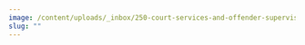 ```yaml
---
image: /content/uploads/_inbox/250-court-services-and-offender-supervision-agency-dc-csosa.png
slug: ""
---
```

